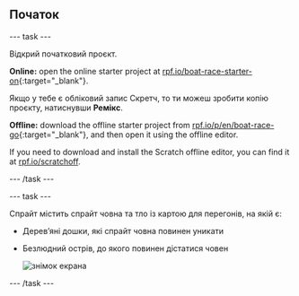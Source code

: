 ## Початок

\--- task \---

Відкрий початковий проєкт.

**Online:** open the online starter project at [rpf.io/boat-race-starter-on](https://rpf.io/boat-race-starter-on){:target="_blank"}.

Якщо у тебе є обліковий запис Скретч, то ти можеш зробити копію проєкту, натиснувши **Ремікс**.

**Offline:** download the offline starter project from [rpf.io/p/en/boat-race-go](https://rpf.io/p/en/boat-race-go){:target="_blank"}, and then open it using the offline editor.

If you need to download and install the Scratch offline editor, you can find it at [rpf.io/scratchoff](https://rpf.io/scratchoff).

\--- /task \---

\--- task \---

Спрайт містить спрайт човна та тло із картою для перегонів, на якій є:

- Дерев’яні дошки, які спрайт човна повинен уникати
- Безлюдний острів, до якого повинен дістатися човен
    
    ![знімок екрана](images/boat-starter.png)

\--- /task \---